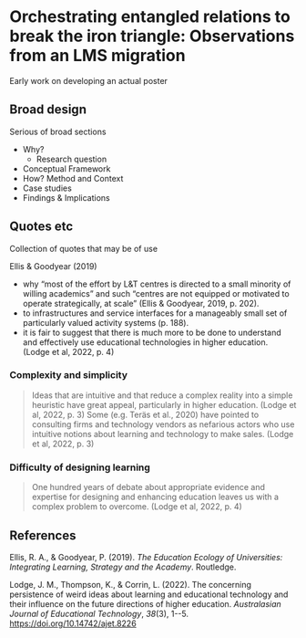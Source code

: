 # Orchestrating entangled relations to break the iron triangle: Observations from an LMS migration

Early work on developing an actual poster

## Broad design

Serious of broad sections 
- Why?
  - Research question
- Conceptual Framework
- How?  Method and Context
- Case studies
- Findings & Implications

## Quotes etc

Collection of quotes that may be of use

Ellis & Goodyear (2019)
- why “most of the effort by L&T centres is directed to a small minority of willing academics” and such “centres are not equipped or motivated to operate strategically, at scale” (Ellis & Goodyear, 2019, p. 202).
- to infrastructures and service interfaces for a manageably small set of particularly valued activity systems (p. 188).
- it is fair to suggest that there is much more to be done to understand and effectively use educational technologies in higher education. (Lodge et al, 2022, p. 4)

### Complexity and simplicity


> Ideas that are intuitive and that reduce a complex reality into a simple heuristic have great appeal, particularly in higher education. (Lodge et al, 2022, p. 3)
> Some (e.g. Teräs et al., 2020) have pointed to consulting firms and technology vendors as nefarious actors who use intuitive notions about learning and technology to make sales. (Lodge et al, 2022, p. 3)

### Difficulty of designing learning

> One hundred years of debate about appropriate evidence and expertise for designing and enhancing education leaves us with a complex problem to overcome. (Lodge et al, 2022, p. 4)

## References

Ellis, R. A., & Goodyear, P. (2019). *The Education Ecology of Universities: Integrating Learning, Strategy and the Academy*. Routledge.

Lodge, J. M., Thompson, K., & Corrin, L. (2022). The concerning persistence of weird ideas about learning and educational technology and their influence on the future directions of higher education. *Australasian Journal of Educational Technology*, *38*(3), 1--5\. <https://doi.org/10.14742/ajet.8226>